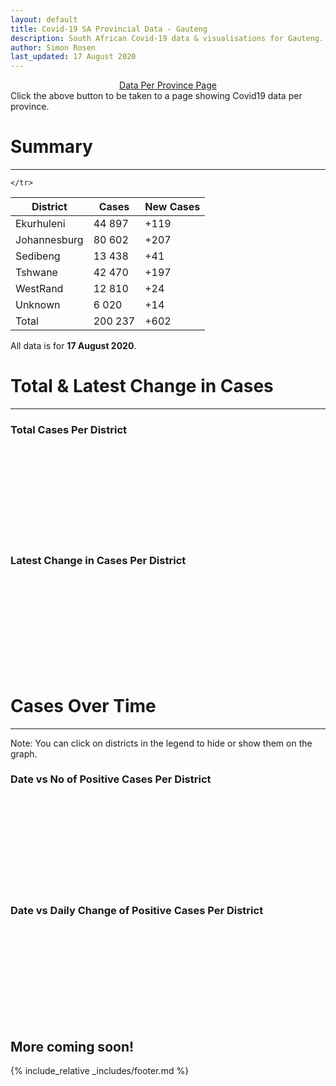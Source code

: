 ```yaml
---
layout: default
title: Covid-19 SA Provincial Data - Gauteng
description: South African Covid-19 data & visualisations for Gauteng. <br>Contains data for confirmed cases, tests, recoveries, deaths & active cases.
author: Simon Rosen
last_updated: 17 August 2020
---
```

<center><a href="/provinces" class="btn alt_btn_col">Data Per Province Page</a></center> 
Click the above button to be taken to a page showing Covid19 data per province. 

# Summary
___

<table>
<thead>
	<tr class="header">
		<th>District</th>
		<th>Cases</th>
		<th>New Cases</th>

	</tr>
</thead>
<tbody>
	<tr>
		<td class="index" markdown="span">Ekurhuleni</td>
		<td  markdown="span">44 897</td>
		<td  markdown="span">+119</td>
	</tr>
	<tr>
		<td class="index" markdown="span">Johannesburg</td>
		<td  markdown="span">80 602</td>
		<td  markdown="span">+207</td>
	</tr>
	<tr>
		<td class="index" markdown="span">Sedibeng</td>
		<td  markdown="span">13 438</td>
		<td  markdown="span">+41</td>
	</tr>
	<tr>
		<td class="index" markdown="span">Tshwane</td>
		<td  markdown="span">42 470</td>
		<td  markdown="span">+197</td>
	</tr>
	<tr>
		<td class="index" markdown="span">WestRand</td>
		<td  markdown="span">12 810</td>
		<td  markdown="span">+24</td>
	</tr>
	<tr>
		<td class="index" markdown="span">Unknown</td>
		<td  markdown="span">6 020</td>
		<td  markdown="span">+14</td>
	</tr>
	<tr>
		<td class="index total" markdown="span">Total</td>
		<td class="total" markdown="span">200 237</td>
		<td class="total" markdown="span">+602</td>
	</tr>
</tbody>
</table>

All data is for **17 August 2020**.

# Total & Latest Change in Cases

___

### Total Cases Per District
<div class="iframeDiv" align="center">
    <iframe class="lazy pieChart" data-src="tot_cases_per_district_gp.html" scrolling="no" frameborder="0"></iframe>
</div>

### Latest Change in Cases Per District
<div class="iframeDiv" align="center">
    <iframe class="lazy pieChart" data-src="latest_change_cases_per_district_gp.html" scrolling="no" frameborder="0"></iframe>
</div>

# Cases Over Time

___
Note: You can click on districts in the legend to hide or show them on the graph.
### Date vs No of Positive Cases Per District
<div class="iframeDiv" align="center">
    <iframe class="lazy" data-src="date_vs_cases_per_district_gp.html" scrolling="no" frameborder="0"></iframe>
</div>

### Date vs Daily Change of Positive Cases Per District
<div class="iframeDiv" align="center">
    <iframe class="lazy" data-src="date_vs_daily_cases_per_district_gp.html" scrolling="no" frameborder="0"></iframe>
</div>

## More coming soon!

{% include_relative _includes/footer.md %}